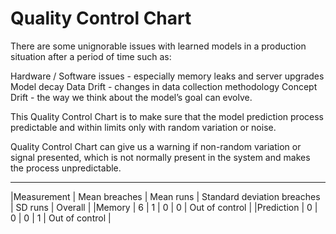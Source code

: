# Quality Control Chart

There are some unignorable issues with learned models in a production situation after a period of time such as:

Hardware / Software issues - especially memory leaks and server upgrades Model decay Data Drift - changes in data collection methodology Concept Drift - the way we think about the model’s goal can evolve.

This Quality Control Chart is to make sure that the model prediction process predictable and within limits only with random variation or noise.

Quality Control Chart can give us a warning if non-random variation or signal presented, which is not normally present in the system and makes the process unpredictable.

---------------------------------------------------------------------------------------------------
|Measurement | Mean breaches | Mean runs | Standard deviation breaches | SD runs |     Overall    |
|Memory	     |      6	       |     1	   |             0	             |     0	 | Out of control |
|Prediction	 |      0	       |     0	   |             0	             |     1	 | Out of control |
